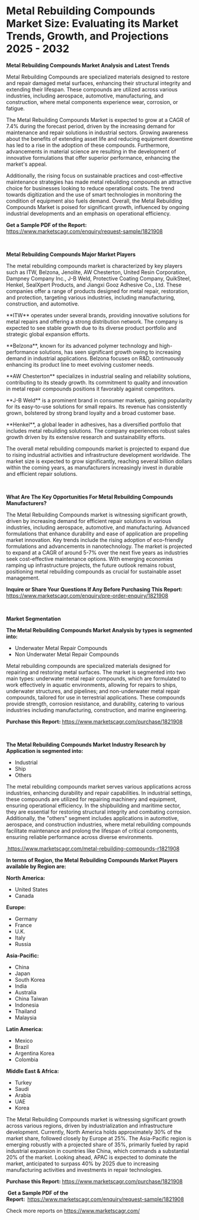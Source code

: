 <p><h1>Metal Rebuilding Compounds Market Size: Evaluating its Market Trends, Growth, and Projections 2025 - 2032</h1></p><p><strong>Metal Rebuilding Compounds Market Analysis and Latest Trends</strong></p>
<p><p>Metal Rebuilding Compounds are specialized materials designed to restore and repair damaged metal surfaces, enhancing their structural integrity and extending their lifespan. These compounds are utilized across various industries, including aerospace, automotive, manufacturing, and construction, where metal components experience wear, corrosion, or fatigue.</p><p>The Metal Rebuilding Compounds Market is expected to grow at a CAGR of 7.4% during the forecast period, driven by the increasing demand for maintenance and repair solutions in industrial sectors. Growing awareness about the benefits of extending asset life and reducing equipment downtime has led to a rise in the adoption of these compounds. Furthermore, advancements in material science are resulting in the development of innovative formulations that offer superior performance, enhancing the market's appeal.</p><p>Additionally, the rising focus on sustainable practices and cost-effective maintenance strategies has made metal rebuilding compounds an attractive choice for businesses looking to reduce operational costs. The trend towards digitization and the use of smart technologies in monitoring the condition of equipment also fuels demand. Overall, the Metal Rebuilding Compounds Market is poised for significant growth, influenced by ongoing industrial developments and an emphasis on operational efficiency.</p></p>
<p><strong>Get a Sample PDF of the Report:&nbsp;</strong> <a href="https://www.marketscagr.com/enquiry/request-sample/1821908?utm_campaign=1886&utm_medium=2&utm_source=Github&utm_content=ia&utm_term=03022025&utm_id=metal-rebuilding-compounds">https://www.marketscagr.com/enquiry/request-sample/1821908</a></p>
<p>&nbsp;</p>
<p><strong>Metal Rebuilding Compounds Major Market Players</strong></p>
<p><p>The metal rebuilding compounds market is characterized by key players such as ITW, Belzona, Jenolite, AW Chesterton, United Resin Corporation, Dampney Company Inc., J-B Weld, Protective Coating Company, QuikSteel, Henkel, SealXpert Products, and Jiangxi Gooz Adhesive Co., Ltd. These companies offer a range of products designed for metal repair, restoration, and protection, targeting various industries, including manufacturing, construction, and automotive.</p><p>**ITW** operates under several brands, providing innovative solutions for metal repairs and offering a strong distribution network. The company is expected to see stable growth due to its diverse product portfolio and strategic global expansion efforts.</p><p>**Belzona**, known for its advanced polymer technology and high-performance solutions, has seen significant growth owing to increasing demand in industrial applications. Belzona focuses on R&D, continuously enhancing its product line to meet evolving customer needs.</p><p>**AW Chesterton** specializes in industrial sealing and reliability solutions, contributing to its steady growth. Its commitment to quality and innovation in metal repair compounds positions it favorably against competitors.</p><p>**J-B Weld** is a prominent brand in consumer markets, gaining popularity for its easy-to-use solutions for small repairs. Its revenue has consistently grown, bolstered by strong brand loyalty and a broad customer base.</p><p>**Henkel**, a global leader in adhesives, has a diversified portfolio that includes metal rebuilding solutions. The company experiences robust sales growth driven by its extensive research and sustainability efforts.</p><p>The overall metal rebuilding compounds market is projected to expand due to rising industrial activities and infrastructure development worldwide. The market size is expected to grow significantly, reaching several billion dollars within the coming years, as manufacturers increasingly invest in durable and efficient repair solutions.</p></p>
<p>&nbsp;</p>
<p><strong>What Are The Key Opportunities For Metal Rebuilding Compounds Manufacturers?</strong></p>
<p><p>The Metal Rebuilding Compounds market is witnessing significant growth, driven by increasing demand for efficient repair solutions in various industries, including aerospace, automotive, and manufacturing. Advanced formulations that enhance durability and ease of application are propelling market innovation. Key trends include the rising adoption of eco-friendly formulations and advancements in nanotechnology. The market is projected to expand at a CAGR of around 5-7% over the next five years as industries seek cost-effective maintenance options. With emerging economies ramping up infrastructure projects, the future outlook remains robust, positioning metal rebuilding compounds as crucial for sustainable asset management.</p></p>
<p><strong>Inquire or Share Your Questions If Any Before Purchasing This Report:</strong> <a href="https://www.marketscagr.com/enquiry/pre-order-enquiry/1821908?utm_campaign=1886&utm_medium=2&utm_source=Github&utm_content=ia&utm_term=03022025&utm_id=metal-rebuilding-compounds">https://www.marketscagr.com/enquiry/pre-order-enquiry/1821908</a></p>
<p>&nbsp;</p>
<p><strong>Market Segmentation</strong></p>
<p><strong>The Metal Rebuilding Compounds Market Analysis by types is segmented into:</strong></p>
<p><ul><li>Underwater Metal Repair Compounds</li><li>Non Underwater Metal Repair Compounds</li></ul></p>
<p><p>Metal rebuilding compounds are specialized materials designed for repairing and restoring metal surfaces. The market is segmented into two main types: underwater metal repair compounds, which are formulated to work effectively in aquatic environments, allowing for repairs to ships, underwater structures, and pipelines; and non-underwater metal repair compounds, tailored for use in terrestrial applications. These compounds provide strength, corrosion resistance, and durability, catering to various industries including manufacturing, construction, and marine engineering.</p></p>
<p><strong>Purchase this Report:&nbsp;</strong><a href="https://www.marketscagr.com/purchase/1821908?utm_campaign=1886&utm_medium=2&utm_source=Github&utm_content=ia&utm_term=03022025&utm_id=metal-rebuilding-compounds">https://www.marketscagr.com/purchase/1821908</a></p>
<p>&nbsp;</p>
<p><strong>The Metal Rebuilding Compounds Market Industry Research by Application is segmented into:</strong></p>
<p><ul><li>Industrial</li><li>Ship</li><li>Others</li></ul></p>
<p><p>The metal rebuilding compounds market serves various applications across industries, enhancing durability and repair capabilities. In industrial settings, these compounds are utilized for repairing machinery and equipment, ensuring operational efficiency. In the shipbuilding and maritime sector, they are essential for restoring structural integrity and combating corrosion. Additionally, the "others" segment includes applications in automotive, aerospace, and construction industries, where metal rebuilding compounds facilitate maintenance and prolong the lifespan of critical components, ensuring reliable performance across diverse environments.</p></p>
<p><a href="https://www.marketscagr.com/metal-rebuilding-compounds-r1821908?utm_campaign=1886&utm_medium=2&utm_source=Github&utm_content=ia&utm_term=03022025&utm_id=metal-rebuilding-compounds">&nbsp;https://www.marketscagr.com/metal-rebuilding-compounds-r1821908</a></p>
<p><strong>In terms of Region, the Metal Rebuilding Compounds Market Players available by Region are:</strong></p>
<p>
    <p> <strong> North America: </strong>
        <ul>
            <li>United States</li>
            <li>Canada</li>
        </ul>
        </p> 
    <p> <strong> Europe: </strong>
        <ul>
            <li>Germany</li>
            <li>France</li>
            <li>U.K.</li>
            <li>Italy</li>
            <li>Russia</li>
        </ul>
        </p> 
    <p> <strong> Asia-Pacific: </strong>
        <ul>
            <li>China</li>
            <li>Japan</li>
            <li>South Korea</li>
            <li>India</li>
            <li>Australia</li>
            <li>China Taiwan</li>
            <li>Indonesia</li>
            <li>Thailand</li>
            <li>Malaysia</li>
        </ul>
        </p> 
    <p> <strong> Latin America: </strong>
        <ul>
            <li>Mexico</li>
            <li>Brazil</li>
            <li>Argentina Korea</li>
            <li>Colombia</li>
        </ul>
        </p> 
    <p> <strong> Middle East & Africa: </strong>
        <ul>
            <li>Turkey</li>
            <li>Saudi</li>
            <li>Arabia</li>
            <li>UAE</li>
            <li>Korea</li>
        </ul>
    </p>
    </p>
<p><p>The Metal Rebuilding Compounds market is witnessing significant growth across various regions, driven by industrialization and infrastructure development. Currently, North America holds approximately 30% of the market share, followed closely by Europe at 25%. The Asia-Pacific region is emerging robustly with a projected share of 35%, primarily fueled by rapid industrial expansion in countries like China, which commands a substantial 20% of the market. Looking ahead, APAC is expected to dominate the market, anticipated to surpass 40% by 2025 due to increasing manufacturing activities and investments in repair technologies.</p></p>
<p><strong>Purchase this Report: </strong><a href="https://www.marketscagr.com/purchase/1821908?utm_campaign=1886&utm_medium=2&utm_source=Github&utm_content=ia&utm_term=03022025&utm_id=metal-rebuilding-compounds">https://www.marketscagr.com/purchase/1821908</a></p>
<p>&nbsp;<strong>Get a Sample PDF of the Report:&nbsp;&nbsp;</strong><a href="https://www.marketscagr.com/enquiry/request-sample/1821908?utm_campaign=1886&utm_medium=2&utm_source=Github&utm_content=ia&utm_term=03022025&utm_id=metal-rebuilding-compounds">https://www.marketscagr.com/enquiry/request-sample/1821908</a></p>
<p><strong></strong></p>
<p>Check more reports on <a href="https://www.marketscagr.com/?utm_campaign=1886&utm_medium=2&utm_source=Github&utm_content=ia&utm_term=03022025&utm_id=metal-rebuilding-compounds">https://www.marketscagr.com/</a></p>